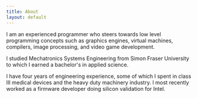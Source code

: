 ```yaml
---
title: About
layout: default
---
```


I am an experienced programmer who steers towards low level programming
concepts such as graphics engines, virtual machines, compilers,
image processing, and video game development.

I studied Mechatronics Systems Engineering from Simon Fraser University to which
I earned a bachelor's in applied science.

I have four years of engineering experience, some of which I spent in
class III medical devices and the heavy duty machinery industry. I most
recently worked as a firmware developer doing silicon validation for Intel.
